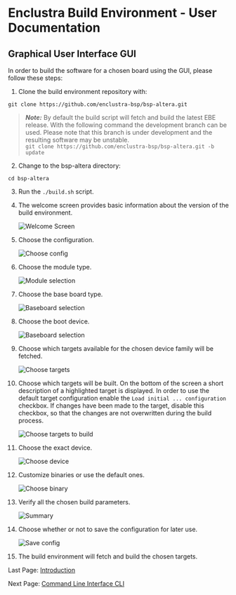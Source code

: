 # Enclustra Build Environment - User Documentation

## Graphical User Interface GUI

In order to build the software for a chosen board using the GUI, please follow these steps:

1. Clone the build environment repository with:

```
git clone https://github.com/enclustra-bsp/bsp-altera.git
```

> **_Note:_**  By default the build script will fetch and build the latest EBE release. With the following command the development branch can be used. Please note that this branch is under development and the resulting software may be unstable. \
> `git clone https://github.com/enclustra-bsp/bsp-altera.git -b update`


2. Change to the bsp-altera directory:

```
cd bsp-altera
```

3. Run the `./build.sh` script.

4. The welcome screen provides basic information about the version of the build environment.

   ![Welcome Screen](./images/welcome_screen.png)

5. Choose the configuration.

   ![Choose config](./images/choose_config_altera.png)

6. Choose the module type.

   ![Module selection](./images/module_altera.png)

7. Choose the base board type.

   ![Baseboard selection](./images/board_altera.png)

8. Choose the boot device.

   ![Baseboard selection](./images/bootmode.png)

9. Choose which targets available for the chosen device family will be fetched.

    ![Choose targets](./images/fetch.png)

10. Choose which targets will be built. On the bottom of the screen a short description of a highlighted target is displayed. In order to use the default target configuration enable the `Load initial ... configuration` checkbox. If changes have been made to the target, disable this checkbox, so that the changes are not overwritten during the build process.

    ![Choose targets to build](./images/build.png)

11. Choose the exact  device.

    ![Choose device](./images/dev_option_altera.png)

12. Customize binaries or use the default ones.

    ![Choose binary](./images/custom_bin_altera.png)

13. Verify all the chosen build parameters.

    ![Summary](./images/summary_altera.png)

14. Choose whether or not to save the configuration for later use.

    ![Save config](./images/save_altera.png)

15. The build environment will fetch and build the chosen targets.


Last Page: [Introduction](./1_Introduction.md)

Next Page: [Command Line Interface CLI](./3_CLI.md)
